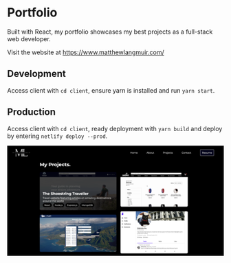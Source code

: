 # Portfolio

Built with React, my portfolio showcases my best projects as a full-stack web developer.

Visit the website at https://www.matthewlangmuir.com/

## Development
Access client with `cd client`, ensure yarn is installed and run `yarn start`.

## Production
Access client with `cd client`, ready deployment with `yarn build` and deploy by entering `netlify deploy --prod`.

![alt text](/client/src/assets/portfolio-screenshot.png)